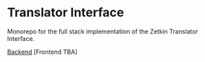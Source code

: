 # Translator Interface

Monorepo for the full stack implementation of the Zetkin Translator Interface.

[Backend](./backend)
[Frontend TBA]
